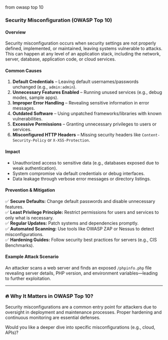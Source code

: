 from owasp top 10

 ### **Security Misconfiguration (OWASP Top 10)**  

#### **Overview**  
Security misconfiguration occurs when security settings are not properly defined, implemented, or maintained, leaving systems vulnerable to attacks. This can happen at any level of an application stack, including the network, server, database, application code, or cloud services.  

#### **Common Causes**  
1. **Default Credentials** – Leaving default usernames/passwords unchanged (e.g., `admin:admin`).  
2. **Unnecessary Features Enabled** – Running unused services (e.g., debug modes, sample apps).  
3. **Improper Error Handling** – Revealing sensitive information in error messages.  
4. **Outdated Software** – Using unpatched frameworks/libraries with known vulnerabilities.  
5. **Excessive Permissions** – Granting unnecessary privileges to users or services.  
6. **Misconfigured HTTP Headers** – Missing security headers like `Content-Security-Policy` or `X-XSS-Protection`.  

#### **Impact**  
- Unauthorized access to sensitive data (e.g., databases exposed due to weak authentication).  
- System compromise via default credentials or debug interfaces.  
- Data leakage through verbose error messages or directory listings.  

#### **Prevention & Mitigation**  
✅ **Secure Defaults:** Change default passwords and disable unnecessary features.  
✅ **Least Privilege Principle:** Restrict permissions for users and services to only what is necessary.  
✅ **Regular Updates:** Patch systems and dependencies promptly.  
✅ **Automated Scanning:** Use tools like OWASP ZAP or Nessus to detect misconfigurations.  
✅ **Hardening Guides:** Follow security best practices for servers (e.g., CIS Benchmarks).  

#### **Example Attack Scenario**  
An attacker scans a web server and finds an exposed `/phpinfo.php` file revealing server details, PHP version, and environment variables—leading to further exploitation.

---

### 🔥 **Why It Matters in OWASP Top 10?**  
Security misconfigurations are a common entry point for attackers due to oversight in deployment and maintenance processes. Proper hardening and continuous monitoring are essential defenses.

Would you like a deeper dive into specific misconfigurations (e.g., cloud, APIs)?